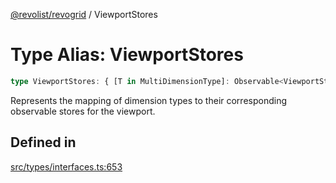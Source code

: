 [@revolist/revogrid](README.md) / ViewportStores

# Type Alias: ViewportStores

```ts
type ViewportStores: { [T in MultiDimensionType]: Observable<ViewportState> };
```

Represents the mapping of dimension types to their corresponding observable stores for the viewport.

## Defined in

[src/types/interfaces.ts:653](https://github.com/revolist/revogrid/blob/2a9402fdf050fa45d175b041168181a63cd72777/src/types/interfaces.ts#L653)

